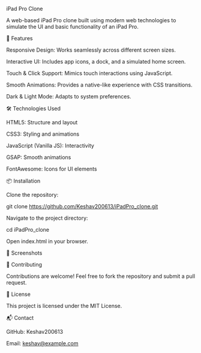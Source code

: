 iPad Pro Clone

A web-based iPad Pro clone built using modern web technologies to simulate the UI and basic functionality of an iPad Pro.

🚀 Features

Responsive Design: Works seamlessly across different screen sizes.

Interactive UI: Includes app icons, a dock, and a simulated home screen.

Touch & Click Support: Mimics touch interactions using JavaScript.

Smooth Animations: Provides a native-like experience with CSS transitions.

Dark & Light Mode: Adapts to system preferences.

🛠️ Technologies Used

HTML5: Structure and layout

CSS3: Styling and animations

JavaScript (Vanilla JS): Interactivity

GSAP: Smooth animations

FontAwesome: Icons for UI elements

📦 Installation

Clone the repository:

git clone https://github.com/Keshav200613/iPadPro_clone.git

Navigate to the project directory:

cd iPadPro_clone

Open index.html in your browser.

📸 Screenshots



🤝 Contributing

Contributions are welcome! Feel free to fork the repository and submit a pull request.

📜 License

This project is licensed under the MIT License.

📬 Contact

GitHub: Keshav200613

Email: keshav@example.com

